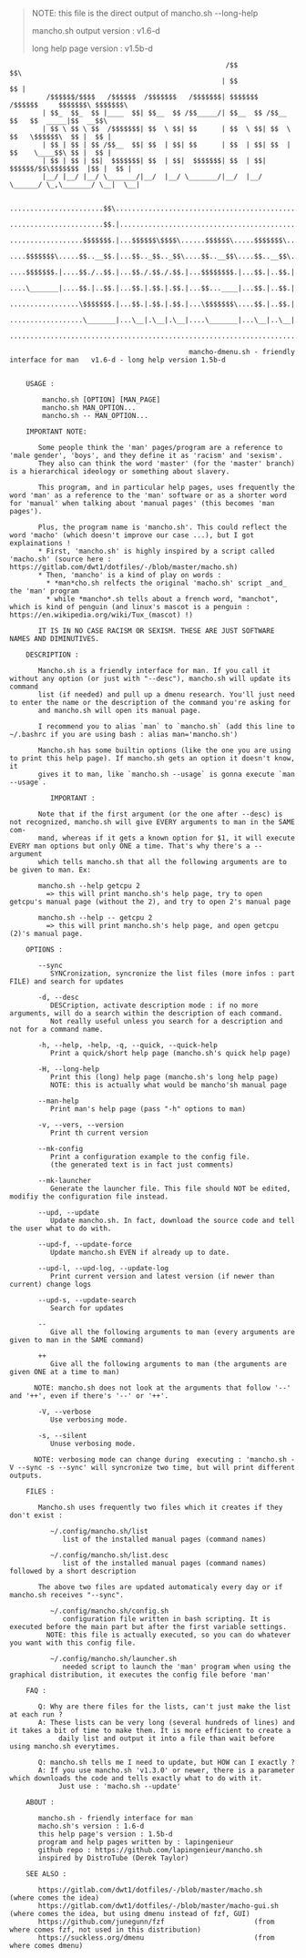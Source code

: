 > NOTE: this file is the direct output of mancho.sh --long-help
>
> mancho.sh output version : v1.6-d
>
> long help page version : v1.5b-d
        
        
        	                                             /$$                             $$\
        	                                            | $$                             $$ |
        	 /$$$$$$/$$$$   /$$$$$$  /$$$$$$$   /$$$$$$$| $$$$$$$   /$$$$$$     $$$$$$$\ $$$$$$$\
        	| $$_  $$_  $$ |____  $$| $$__  $$ /$$_____/| $$__  $$ /$$__  $$   $$  _____|$$  __$$\
        	| $$ \ $$ \ $$  /$$$$$$$| $$  \ $$| $$      | $$  \ $$| $$  \ $$   \$$$$$$\  $$ |  $$ |
        	| $$ | $$ | $$ /$$__  $$| $$  | $$| $$      | $$  | $$| $$  | $$    \____$$\ $$ |  $$ |
        	| $$ | $$ | $$|  $$$$$$$| $$  | $$|  $$$$$$$| $$  | $$|  $$$$$$/$$\$$$$$$$  |$$ |  $$ |
        	|__/ |__/ |__/ \_______/|__/  |__/ \_______/|__/  |__/ \______/ \_,\_______/ \__|  \__|
        
        	.......................$$\.............................................................
        	.......................$$.|............................................................
        	..................$$$$$$$.|...$$$$$$\$$$$\......$$$$$$\.....$$$$$$$\.....$$\...$$\.....
        	....$$$$$$$\.....$$..__$$.|...$$.._$$.._$$\....$$..__$$\....$$..__$$\....$$.|..$$.|....
        	....$$$$$$$.|....$$./..$$.|...$$./.$$./.$$.|...$$$$$$$$.|...$$.|..$$.|...$$.|..$$.|....
        	....\_______|....$$.|..$$.|...$$.|.$$.|.$$.|...$$...____|...$$.|..$$.|...$$.|..$$.|....
        	.................\$$$$$$$.|...$$.|.$$.|.$$.|...\$$$$$$$\....$$.|..$$.|...\$$$$$$..|....
        	..................\_______|...\__|.\__|.\__|....\_______|...\__|..\__|....\______/.....
        	.......................................................................................
        
                                                mancho-dmenu.sh - friendly interface for man   v1.6-d - long help version 1.5b-d
        
        
        USAGE :
        
        	mancho.sh [OPTION] [MAN_PAGE]
        	mancho.sh MAN_OPTION...
        	mancho.sh -- MAN_OPTION...
        
        IMPORTANT NOTE:
        
           Some people think the 'man' pages/program are a reference to 'male gender', 'boys', and they define it as 'racism' and 'sexism'.
           They also can think the word 'master' (for the 'master' branch) is a hierarchical ideology or something about slavery.
        
           This program, and in particular help pages, uses frequently the word 'man' as a reference to the 'man' software or as a shorter word for 'manual' when talking about 'manual pages' (this becomes 'man pages').
        
           Plus, the program name is 'mancho.sh'. This could reflect the word 'macho' (which doesn't improve our case ...), but I got explainations !
           * First, 'mancho.sh' is highly inspired by a script called 'macho.sh' (source here : https://gitlab.com/dwt1/dotfiles/-/blob/master/macho.sh)
           * Then, 'mancho' is a kind of play on words :
             * *man*cho.sh relfects the original 'macho.sh' script _and_ the 'man' program
             * while *mancho*.sh tells about a french word, "manchot", which is kind of penguin (and linux's mascot is a penguin : https://en.wikipedia.org/wiki/Tux_(mascot) !)
        
           IT IS IN NO CASE RACISM OR SEXISM. THESE ARE JUST SOFTWARE NAMES AND DIMINUTIVES.
        
        DESCRIPTION :
        
           Mancho.sh is a friendly interface for man. If you call it without any option (or just with "--desc"), mancho.sh will update its command
           list (if needed) and pull up a dmenu research. You'll just need to enter the name or the description of the command you're asking for
           and mancho.sh will open its manual page.
        
           I recommend you to alias `man` to `mancho.sh` (add this line to ~/.bashrc if you are using bash : alias man='mancho.sh')
        
           Mancho.sh has some builtin options (like the one you are using to print this help page). If mancho.sh gets an option it doesn't know, it
           gives it to man, like `mancho.sh --usage` is gonna execute `man --usage`.
        
              IMPORTANT :
           
           Note that if the first argument (or the one after --desc) is not recognized, mancho.sh will give EVERY arguments to man in the SAME com-
           mand, whereas if it gets a known option for $1, it will execute EVERY man options but only ONE a time. That's why there's a -- argument
           which tells mancho.sh that all the following arguments are to be given to man. Ex:
        
           mancho.sh --help getcpu 2
             => this will print mancho.sh's help page, try to open getcpu's manual page (without the 2), and try to open 2's manual page
        
           mancho.sh --help -- getcpu 2
             => this will print mancho.sh's help page, and open getcpu (2)'s manual page.
        
        OPTIONS :
        
           --sync
              SYNCronization, syncronize the list files (more infos : part FILE) and search for updates
        
           -d, --desc
              DESCription, activate description mode : if no more arguments, will do a search within the description of each command.
              Not really useful unless you search for a description and not for a command name.
        
           -h, --help, -help, -q, --quick, --quick-help
              Print a quick/short help page (mancho.sh's quick help page)
        
           -H, --long-help
              Print this (long) help page (mancho.sh's long help page)
              NOTE: this is actually what would be mancho'sh manual page
        
           --man-help
              Print man's help page (pass "-h" options to man)
        
           -v, --vers, --version
              Print th current version
        
           --mk-config
              Print a configuration example to the config file.
              (the generated text is in fact just comments)
        
           --mk-launcher
              Generate the launcher file. This file should NOT be edited, modifiy the configuration file instead.
        
           --upd, --update
              Update mancho.sh. In fact, download the source code and tell the user what to do with.
        
           --upd-f, --update-force
              Update mancho.sh EVEN if already up to date.
        
           --upd-l, --upd-log, --update-log
              Print current version and latest version (if newer than current) change logs
        
           --upd-s, --update-search
              Search for updates
        
           --
              Give all the following arguments to man (every arguments are given to man in the SAME command)
        
           ++
              Give all the following arguments to man (the arguments are given ONE at a time to man)
        
          NOTE: mancho.sh does not look at the arguments that follow '--' and '++', even if there's '--' or '++'.
        
           -V, --verbose
              Use verbosing mode.
        
           -s, --silent
              Unuse verbosing mode.
        
          NOTE: verbosing mode can change during  executing : 'mancho.sh -V --sync -s --sync' will syncronize two time, but will print different outputs.
        
        FILES :
        
           Mancho.sh uses frequently two files which it creates if they don't exist :
           
              ~/.config/mancho.sh/list
                 list of the installed manual pages (command names)
        
              ~/.config/mancho.sh/list.desc
                 list of the installed manual pages (command names) followed by a short description
        
           The above two files are updated automaticaly every day or if mancho.sh receives "--sync".
        
              ~/.config/mancho.sh/config.sh
                 configuration file written in bash scripting. It is executed before the main part but after the first variable settings.
        	 NOTE: this file is actually executed, so you can do whatever you want with this config file.
        
              ~/.config/mancho.sh/launcher.sh
                 needed script to launch the 'man' program when using the graphical distribution, it executes the config file before 'man'
        
        FAQ :
        
           Q: Why are there files for the lists, can't just make the list at each run ?
           A: These lists can be very long (several hundreds of lines) and it takes a bit of time to make them. It is more efficient to create a
                daily list and output it into a file than wait before using mancho.sh everytimes.
        
           Q: mancho.sh tells me I need to update, but HOW can I exactly ?
           A: If you use mancho.sh 'v1.3.0' or newer, there is a parameter which downloads the code and tells exactly what to do with it.
                Just use : 'macho.sh --update'
        
        ABOUT :
        
           mancho.sh - friendly interface for man
           macho.sh's version : 1.6-d
           this help page's version : 1.5b-d
           program and help pages written by : lapingenieur
           github repo : https://github.com/lapingenieur/mancho.sh
           inspired by DistroTube (Derek Taylor)
        
        SEE ALSO :
        
           https://gitlab.com/dwt1/dotfiles/-/blob/master/macho.sh			(where comes the idea)
           https://gitlab.com/dwt1/dotfiles/-/blob/master/macho-gui.sh			(where comes the idea, but using dmenu instead of fzf, GUI)
           https://github.com/junegunn/fzf						(from where comes fzf, not used in this distribution)
           https://suckless.org/dmenu							(from where comes dmenu)
        
